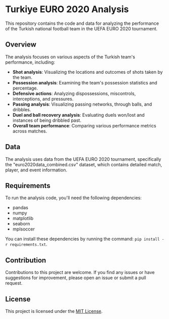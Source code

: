 # Turkiye EURO 2020 Analysis

This repository contains the code and data for analyzing the performance of the Turkish national football team in the UEFA EURO 2020 tournament.

## Overview

The analysis focuses on various aspects of the Turkish team's performance, including:
- **Shot analysis**: Visualizing the locations and outcomes of shots taken by the team.
- **Possession analysis**: Examining the team's possession statistics and percentage.
- **Defensive actions**: Analyzing dispossessions, miscontrols, interceptions, and pressures.
- **Passing analysis**: Visualizing passing networks, through balls, and dribbles.
- **Duel and ball recovery analysis**: Evaluating duels won/lost and instances of being dribbled past.
- **Overall team performance**: Comparing various performance metrics across matches.

## Data

The analysis uses data from the UEFA EURO 2020 tournament, specifically the "euro2020data_combined.csv" dataset, which contains detailed match, player, and event information.

## Requirements

To run the analysis code, you'll need the following dependencies:
- pandas
- numpy
- matplotlib
- seaborn
- mplsoccer

You can install these dependencies by running the command: `pip install -r requirements.txt`.

## Contribution

Contributions to this project are welcome. If you find any issues or have suggestions for improvement, please open an issue or submit a pull request.

## License

This project is licensed under the [MIT License](https://github.com/yyusufcoskun/Turkiye-EURO-2020-Analysis/blob/main/LICENSE).
